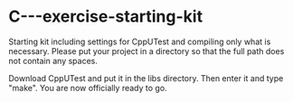 C---exercise-starting-kit
=========================

Starting kit including settings for CppUTest and compiling only what is necessary. Please put your project in a directory so that the full path does not contain any spaces.

Download CppUTest and put it in the libs directory. Then enter it and type "make". You are now officially ready to go.
